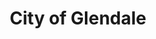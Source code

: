 ---
title: City of Glendale
state: Arizona
description: The data is supplied by the City of Glendale.
logo: https://upload.wikimedia.org/wikipedia/commons/c/cd/Seal_of_Glendale%2C_California.png
---